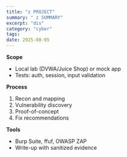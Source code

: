 ```yaml
---
title: "z PROJECT"
summary: " z SUMMARY"
excerpt: "dis"
category: "cyber"
tags: 
date: 2025-08-05
---
```


**Scope**
- Local lab (DVWA/Juice Shop) or mock app
- Tests: auth, session, input validation

**Process**
1. Recon and mapping
2. Vulnerability discovery
3. Proof-of-concept
4. Fix recommendations

**Tools**
- Burp Suite, ffuf, OWASP ZAP
- Write-up with sanitized evidence
